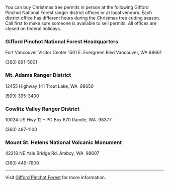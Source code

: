 You can buy Christmas tree permits in person at the following Gifford Pinchot National Forest ranger district offices or at local vendors. Each district office has different hours during the Christmas tree cutting season. Call first to make sure someone is available to sell permits. All offices are closed on federal holidays.

### Gifford Pinchot National Forest Headquarters
Fort Vancouver Visitor Center
1501 E. Evergreen Blvd
Vancouver, WA 98661

(360) 891-5001

### Mt. Adams Ranger District
12455 Highway 141
Trout Lake, WA  98650

(509) 395-3400

### Cowlitz Valley Ranger District
10024 US Hwy 12 – PO Box 670
Randle, WA  98377

(360) 497-1100

### Mount St. Helens National Volcanic Monument  
42218 NE Yale Bridge Rd.
Amboy, WA  98607

(360) 449-7800

***

Visit [Gifford Pinchot Forest](https://www.fs.usda.gov/giffordpinchot/) for more information.
